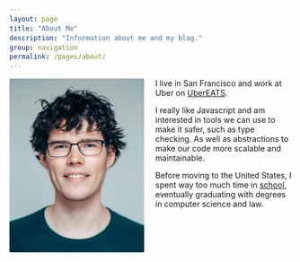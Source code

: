 ```yaml
---
layout: page
title: "About Me"
description: "Information about me and my blag."
group: navigation
permalink: /pages/about/
---
```


<style type="text/css">
.about_me_image {
  max-width: 240px;
  border-radius: 2px;
  margin: 0;
}
@media( min-width: 900px ) {
  .about_me_image {
    margin-right: 20px;
    float: left;
  }
}
</style>

<img src='/assets/images/me.jpg' class='about_me_image' alt="picture of me" />

I live in San Francisco and work at Uber on [UberEATS](https://eats.uber.com/).

I really like Javascript and am interested in tools we can use to make it safer, such as type checking. As well as abstractions to make our code more scalable and maintainable.

Before moving to the United States, I spent way too much time in [school](http://www.unimelb.edu.au), eventually graduating with degrees in computer science and law.
